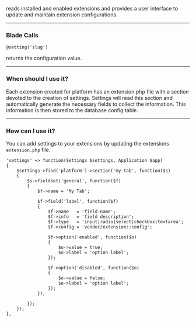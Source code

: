 reads installed and enabled extensions and provides a user interface to update and maintain extension configurations.

---

### Blade Calls

`@setting('slug')`

returns the configuration value.

---

### When should I use it?

Each extension created for platform has an extension.php file with a section devoted to the creation of settings. Settings will read this section and automatically generate the necessary fields to collect the information. This information is then stored to the database config table.

---

### How can I use it?

You can add settings to your extensions by updating the extensions `extension.php` file.

	'settings' => function(Settings $settings, Application $app)
	{
		$settings->find('platform')->section('my-tab', function($s)
		{
			$s->fieldset('general', function($f)
			{
				$f->name = 'My Tab';

				$f->field('label', function($f)
				{
					$f->name   = 'field-name';
					$f->info   = 'field description';
					$f->type   = 'input|radio|select|checkbox|textarea';
					$f->config = 'vendor/extension::config';

					$f->option('enabled', function($o)
					{
						$o->value = true;
						$o->label = 'option label';
					});

					$f->option('disabled', function($o)
					{
						$o->value = false;
						$o->label = 'option label';
					});
				});

			});
		});
	},
